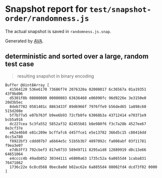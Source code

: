 # Snapshot report for `test/snapshot-order/randomness.js`

The actual snapshot is saved in `randomness.js.snap`.

Generated by [AVA](https://avajs.dev).

## deterministic and sorted over a large, random test case

> resulting snapshot in binary encoding

    Buffer @Uint8Array [
      41564120 536e6170 73686f74 2076320a 02008017 6c36567a 01a19351 43f9bd06
      d5301f8b 08000000 00000003 63636460 e06090fc 96d9226e 3e3150e0 20d3b5ec
      8deb7702 0581401c 8863433f 89d6966f 7976ffe9 b56ded65 1a898c60 515d208e
      5f7b77a5 e07b763f b9ee6b93 72cfb0fe 63068b3a 43712414 e70371e9 bcb5a916
      dc227cea 5c3fa552 5852af32 82455b81 b8e980f6 f3c7a28b 4527ee67 8e3cf37e
      e62e46b0 e81c209e bcffafc6 d457fce1 e5e13782 366d5c15 c80416dd 0cc5a780
      f8922bf3 cddd07b7 a6b64e5c 51b5b3b7 4897092c fa008abf 03f11781 f9ea3e07
      e7db3ff3 792cbef3 817e0733 58949711 8295a1d8 12889919 d8c13e66 64651064
      e4cccc4b 49adb052 30344111 e6800a63 1735c52a 6a8655d4 1caba831 76471862
      1736c22e 6c8cd568 0bec8a0d b02ac62e 6a8855d4 08002fd4 dcd73f02 0000
    ]
